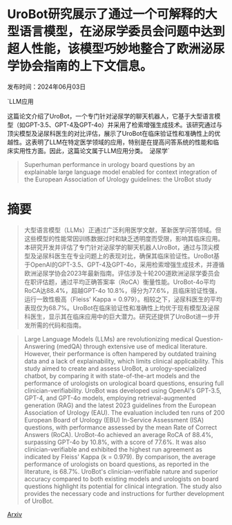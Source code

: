 # UroBot研究展示了通过一个可解释的大型语言模型，在泌尿学委员会问题中达到超人性能，该模型巧妙地整合了欧洲泌尿学协会指南的上下文信息。

发布时间：2024年06月03日

`LLM应用

这篇论文介绍了UroBot，一个专门针对泌尿学的聊天机器人，它基于大型语言模型（如GPT-3.5、GPT-4及GPT-4o）并采用了检索增强生成技术。该研究通过与顶尖模型及泌尿科医生的对比评估，展示了UroBot在临床验证性和准确性上的优越性。这表明了LLM在特定医学领域的应用，特别是在提高问答系统的性能和临床实用性方面。因此，这篇论文属于LLM应用分类。` `泌尿学`

> Superhuman performance in urology board questions by an explainable large language model enabled for context integration of the European Association of Urology guidelines: the UroBot study

# 摘要

> 大型语言模型（LLMs）正通过广泛利用医学文献，革新医学问答领域。但这些模型的性能常因训练数据过时和缺乏透明度而受限，影响其临床应用。本研究开发并评估了专门针对泌尿学的聊天机器人UroBot，通过与顶尖模型及泌尿科医生在专业问题上的表现对比，确保其临床验证性。UroBot基于OpenAI的GPT-3.5、GPT-4及GPT-4o，采用检索增强生成技术，并遵循欧洲泌尿学协会2023年最新指南。评估涉及十轮200道欧洲泌尿学委员会在职评估题，通过平均正确答案率（RoCA）衡量性能。UroBot-4o平均RoCA达88.4%，超越GPT-4o 10.8%，得分为77.6%，且临床验证性强，运行一致性极高（Fleiss' Kappa = 0.979）。相较之下，泌尿科医生的平均表现仅为68.7%。UroBot在临床验证性和准确性上均优于现有模型及泌尿科医生，显示其在临床应用中的巨大潜力。研究还提供了UroBot进一步开发所需的代码和指南。

> Large Language Models (LLMs) are revolutionizing medical Question-Answering (medQA) through extensive use of medical literature. However, their performance is often hampered by outdated training data and a lack of explainability, which limits clinical applicability. This study aimed to create and assess UroBot, a urology-specialized chatbot, by comparing it with state-of-the-art models and the performance of urologists on urological board questions, ensuring full clinician-verifiability. UroBot was developed using OpenAI's GPT-3.5, GPT-4, and GPT-4o models, employing retrieval-augmented generation (RAG) and the latest 2023 guidelines from the European Association of Urology (EAU). The evaluation included ten runs of 200 European Board of Urology (EBU) In-Service Assessment (ISA) questions, with performance assessed by the mean Rate of Correct Answers (RoCA). UroBot-4o achieved an average RoCA of 88.4%, surpassing GPT-4o by 10.8%, with a score of 77.6%. It was also clinician-verifiable and exhibited the highest run agreement as indicated by Fleiss' Kappa (k = 0.979). By comparison, the average performance of urologists on board questions, as reported in the literature, is 68.7%. UroBot's clinician-verifiable nature and superior accuracy compared to both existing models and urologists on board questions highlight its potential for clinical integration. The study also provides the necessary code and instructions for further development of UroBot.

[Arxiv](https://arxiv.org/abs/2406.01428)